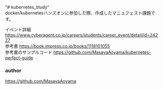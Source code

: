 "# kubernetes_study"   
docker/kubernetesハンズオンに参加した際、作成したマニュフェスト課題です。


イベント詳細
https://www.cyberagent.co.jp/careers/students/career_event/detail/id=24227  
参考書
https://book.impress.co.jp/books/1118101055  
参考書のサンプルコード
https://github.com/MasayaAoyama/kubernetes-perfect-guide

### author
https://github.com/MasayaAoyama

